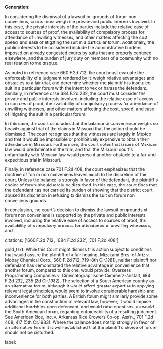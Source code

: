 **Generation:**

 <answer>
In considering the dismissal of a lawsuit on grounds of forum non conveniens, courts must weigh the private and public interests involved. In this case, the private interests of the parties include the relative ease of access to sources of proof, the availability of compulsory process for attendance of unwilling witnesses, and other matters affecting the cost, speed, and ease of litigating the suit in a particular forum. Additionally, the public interests to be considered include the administrative burdens imposed on already congested courts by suits that are properly centered elsewhere, and the burden of jury duty on members of a community with no real relation to the dispute.

As noted in reference case 660 F.2d 712, the court must evaluate the enforceability of a judgment rendered by it, weigh relative advantages and obstacles to a fair trial, and determine whether the plaintiff has instituted suit in a particular forum with the intent to vex or harass the defendant. Similarly, in reference case 684 F.2d 232, the court must consider the private and public interests involved, including the relative ease of access to sources of proof, the availability of compulsory process for attendance of unwilling witnesses, and other matters affecting the cost, speed, and ease of litigating the suit in a particular forum.

In this case, the court concludes that the balance of convenience weighs so heavily against trial of the claims in Missouri that the action should be dismissed. The court recognizes that the witnesses are largely in Mexico and that it would be impossible or prohibitively expensive to obtain their attendance in Missouri. Furthermore, the court notes that issues of Mexican law would predominate in the trial, and that the Missouri court's unfamiliarity with Mexican law would present another obstacle to a fair and expeditious trial in Missouri.

Finally, in reference case 701 F.2d 408, the court emphasizes that the doctrine of forum non conveniens leaves much to the discretion of the court. Unless the balance is strongly in favor of the defendant, the plaintiff's choice of forum should rarely be disturbed. In this case, the court finds that the defendant has not carried its burden of showing that the district court abused its discretion in refusing to dismiss the suit on forum non conveniens grounds.

In conclusion, the court's decision to dismiss the lawsuit on grounds of forum non conveniens is supported by the private and public interests involved, including the relative ease of access to sources of proof, the availability of compulsory process for attendance of unwilling witnesses, and

citations: ['660 F.2d 712', '684 F.2d 232', '701 F.2d 408']

gold_text: While this Court might dismiss this action subject to conditions that would assure the plaintiff of a fair hearing, Mizokami Bros. of Ariz v. Mobay Chemical Corp., 660 F.2d 712, 719 (8th Cir.1981), neither plaintiff nor defendant has demonstrated the relative advantage in convenience that another forum, compared to this one, would provide. Overseas Programming Companies v. Cinematographische Commerz-Anstalt, 684 F.2d 232, 235 (2d Cir.1982). The selection of a South American country as an alternative forum, although it would afford greater expertise in applying relevant legal principles, would seem to involve considerable hardship and inconvenience for both parties. A British forum might similarly provide some advantages in the construction of relevant law, however, it would impose additional hardships upon defendant, and would raise questions, as would the South American forum, regarding enforceability of a resulting judgment. See American Rice, Inc. v. Arkansas Rice Growers Co-op. Ass’n., 701 F.2d 408, 417 (5th Cir.1983). Where the balance does not tip strongly in favor of an alternative forum it is well-established that the plaintiff’s choice of forum should not be disturbed.

label: 
